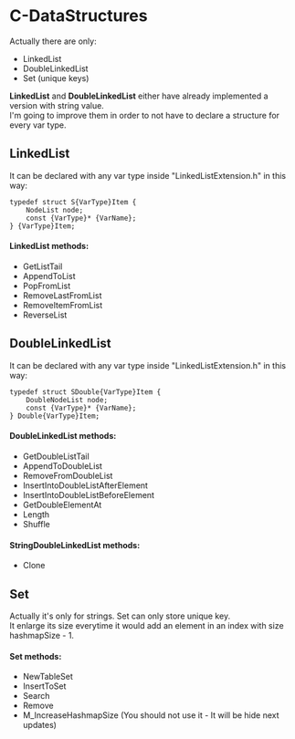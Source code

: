 # C-DataStructures
 
Actually there are only:
- LinkedList
- DoubleLinkedList
- Set (unique keys)

**LinkedList** and **DoubleLinkedList** either have already implemented a version with string value.<br>
I'm going to improve them in order to not have to declare a structure for every var type.

## LinkedList
It can be declared with any var type inside "LinkedListExtension.h" in this way:

```
typedef struct S{VarType}Item {
	NodeList node;
	const {VarType}* {VarName};
} {VarType}Item;
```

#### LinkedList methods:
- GetListTail
- AppendToList
- PopFromList
- RemoveLastFromList
- RemoveItemFromList
- ReverseList

## DoubleLinkedList
It can be declared with any var type inside "LinkedListExtension.h" in this way:

```
typedef struct SDouble{VarType}Item {
	DoubleNodeList node;
	const {VarType}* {VarName};
} Double{VarType}Item;
```

#### DoubleLinkedList methods:
- GetDoubleListTail
- AppendToDoubleList
- RemoveFromDoubleList
- InsertIntoDoubleListAfterElement
- InsertIntoDoubleListBeforeElement
- GetDoubleElementAt
- Length
- Shuffle

#### StringDoubleLinkedList methods:
- Clone
 
## Set
Actually it's only for strings. Set can only store unique key.<br>
It enlarge its size everytime it would add an element in an index with size hashmapSize - 1.

#### Set methods:
- NewTableSet
- InsertToSet
- Search
- Remove
- M_IncreaseHashmapSize (You should not use it - It will be hide next updates)
